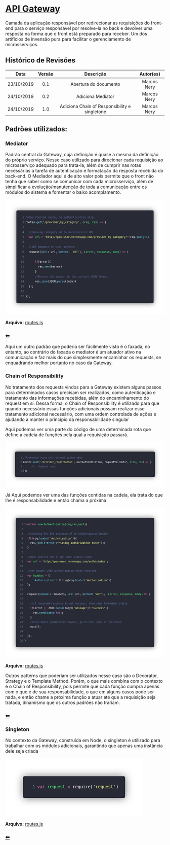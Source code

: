 # [API Gateway](https://github.com/pax-app/Gateway)

Camada da aplicação responsável por redirecionar as requisições do front-end para o serviço responsável por resolve-la no back e devolver uma resposta na forma que o front está preparado para receber. Um dos artifícios de invensão pura para facilitar o gerenciamento de microsserviços.

## Histórico de Revisões

|    Data    | Versão |                   Descrição                   |  Autor(es)  |
| :--------: | :----: | :-------------------------------------------: | :---------: |
| 23/10/2019 |  0.1   |             Abertura do documento             | Marcos Nery |
| 24/10/2019 |  0.2   |               Adiciona Mediator               | Marcos Nery |
| 24/10/2019 |  1.0   | Adiciona Chain of Responsibility e singletone | Marcos Nery |

## Padrões utilizados:

### Mediator

Padrão central da Gateway, cuja definição é quase a mesma da definição do próprio serviço. Nesse caso utilizado para direcionar cada requisição ao microsserviço adequado para trata-la, além de cumprir nas rotas necessárias a tarefa de autenticação e formatação da resposta recebida do back-end. O Mediador aqui é de alto valor pois permite que o front não tenha que saber como se comunicar com cada microsserviço, além de simplificar a evolução/manutenção de toda a comunicação entre os módulos do sistema e fomentar o baixo acomplamento.

![Mediator](./../../../../assets/gofs/gatewayMediator.png)

**Arquivo:** [routes.js](https://github.com/pax-app/Gateway/blob/devel/src/routes.js)

### [⬅](docs/DS/dinamica-e-seminario-4-b/comportamentais.md#mediator)

Aqui um outro padrão que poderia ser fácilmente visto é o faxada, no entanto, ao contrário do faxada o mediator é um atuador ativo na comunicação e faz mais do que simplesmente encaminhar os requests, se enquadrando melhor portanto no caso da Gateway.

### Chain of Responsibility

No tratamento dos requests vindos para a Gateway existem alguns passos para determinados casos precisam ser realizados, como autenticação e tratamento das informações recebidas, além do encaminhamento do request em sí. Dessa forma, o Chain of Responsibility é utilizado para que quando necessário essas funções adicionais possam realizar esse tratamento adicional necessário, com uma ordem controlada de ações e ajudando a manter o princípio da responsabilidade singular

Aqui podemos ver uma parte do código de uma determinada rota que define a cadeia de funções pela qual a requisição passará.

![ChainCode1](./../../../../assets/gofs/gatewayChain1.png)

Já Aqui podemos ver uma das funções contidas na cadeia, ela trata do que lhe é responsabilidade e então chama a próxima

![ChainCode2](./../../../../assets/gofs/gatewayChain2.png)

**Arquivo:** [routes.js](https://github.com/pax-app/Gateway/blob/devel/src/routes.js)

Outros patterns que poderiam ser utilizados nesse caso são o Decorator, Strategy e o Template Method. Porém, o que mais combina com o contexto é o Chain of Responsibility, pois permite que cada função cumpra apenas com o que é de sua responsabilidade, o que em alguns casos pode ser nada, e então chame a próxima função a atuar até que a requisição seja tratada, dinamismo que os outros padrões não trariam.

### [⬅](docs/DS/dinamica-e-seminario-4-b/comportamentais.md#chain-of-responsibility)

### Singleton

No contexto da Gateway, construída em Node, o singleton é utilizado para trabalhar com os módulos adicionais, garantindo que apenas uma instância dele seja criada

![ChainCode2](./../../../../assets/gofs/gatewaySingletone.png)

**Arquivo:** [routes.js](https://github.com/pax-app/Gateway/blob/devel/src/routes.js)

### [⬅](docs/DS/dinamica-e-seminario-4-b/criacionais.md#singleton)
